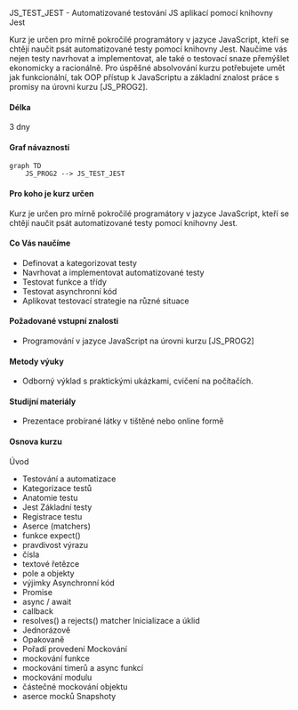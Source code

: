 JS_TEST_JEST - Automatizované testování JS aplikací pomocí knihovny Jest

Kurz je určen pro mírně pokročilé programátory v jazyce JavaScript, kteří se chtějí naučit psát automatizované testy pomocí knihovny Jest. Naučíme vás nejen testy navrhovat a implementovat, ale také o testovací snaze přemýšlet ekonomicky a racionálně. Pro úspěšné absolvování kurzu potřebujete umět jak funkcionální, tak OOP přístup k JavaScriptu a základní znalost práce s promisy na úrovni kurzu [JS_PROG2].

#### Délka

3 dny

#### Graf návazností

```mermaid
graph TD
    JS_PROG2 --> JS_TEST_JEST
```

#### Pro koho je kurz určen

Kurz je určen pro mírně pokročilé programátory v jazyce JavaScript, kteří se chtějí naučit psát automatizované testy pomocí knihovny Jest.

#### Co Vás naučíme

- Definovat a kategorizovat testy
- Navrhovat a implementovat automatizované testy
- Testovat funkce a třídy
- Testovat asynchronní kód
- Aplikovat testovací strategie na různé situace

#### Požadované vstupní znalosti

- Programování v jazyce JavaScript na úrovni kurzu [JS_PROG2]

#### Metody výuky

- Odborný výklad s praktickými ukázkami, cvičení na počítačích.

#### Studijní materiály

- Prezentace probírané látky v tištěné nebo online formě

#### Osnova kurzu

Úvod
- Testování a automatizace
- Kategorizace testů
- Anatomie testu
- Jest
Základní testy
- Registrace testu
- Aserce (matchers)
- funkce expect()
- pravdivost výrazu
- čísla
- textové řetězce
- pole a objekty
- výjimky
Asynchronní kód
- Promise
- async / await
- callback
- resolves() a rejects() matcher
Inicializace a úklid
- Jednorázově
- Opakovaně
- Pořadí provedení
Mockování
- mockování funkce
- mockování timerů a async funkcí
- mockování modulu
- částečné mockování objektu
- aserce mocků
Snapshoty
